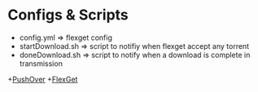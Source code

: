 Configs & Scripts
==============

+ config.yml => flexget config
+ startDownload.sh => script to notifiy when flexget accept any torrent
+ doneDownload.sh  => script to notify when a download is complete in transmission



+[PushOver](https://pushover.net/)
+[FlexGet](http://flexget.com/)
